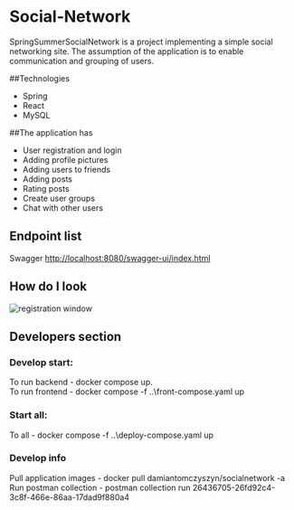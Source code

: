 # Social-Network
SpringSummerSocialNetwork is a project implementing a simple social networking site. The assumption of the application is to enable communication and grouping of users.

##Technologies
* Spring
* React
* MySQL

##The application has
* User registration and login
* Adding profile pictures
* Adding users to friends
* Adding posts
* Rating posts
* Create user groups
* Chat with other users

## Endpoint list
Swagger [http://localhost:8080/swagger-ui/index.html](http://localhost:8080/swagger-ui/index.html)

## How do I look
<img src="https://test.png" alt="registration window">

## Developers section
### Develop start:
To run backend  - docker compose up.<br>
To run frontend  - docker compose -f ..\front-compose.yaml up<br>
### Start all:
To all  - docker compose -f ..\deploy-compose.yaml up<br>
### Develop info
Pull application images - docker pull damiantomczyszyn/socialnetwork -a<br>
Run postman collection - postman collection run 26436705-26fd92c4-3c8f-466e-86aa-17dad9f880a4<br>


